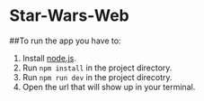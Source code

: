 # Star-Wars-Web

##To run the app you have to:

1. Install [node.js](https://nodejs.org/en/download/).
2. Run `npm install` in the project directory.
3. Run `npm run dev` in the project direcotry.
4. Open the url that will show up in your terminal.

